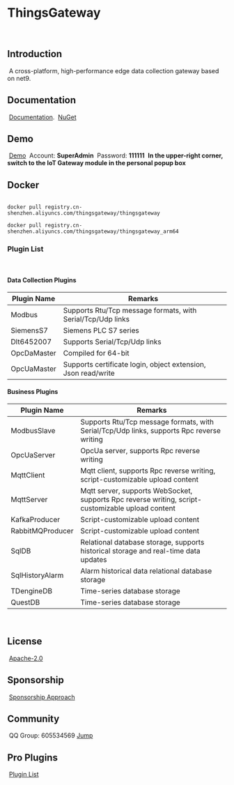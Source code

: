 # ThingsGateway

﻿

## Introduction

﻿
A cross-platform, high-performance edge data collection gateway based on net9.
﻿

## Documentation

﻿
[Documentation](https://thingsgateway.cn/).
﻿
[NuGet](https://www.nuget.org/packages?q=Tags%3A%22ThingsGateway%22)
﻿


## Demo

﻿
[Demo](http://47.119.161.158:5000/)
﻿
Account: **SuperAdmin**
﻿
Password: **111111**
﻿
**In the upper-right corner, switch to the IoT Gateway module in the personal popup box**

## Docker

```shell

docker pull registry.cn-shenzhen.aliyuncs.com/thingsgateway/thingsgateway

docker pull registry.cn-shenzhen.aliyuncs.com/thingsgateway/thingsgateway_arm64
```



### Plugin List

﻿

#### Data Collection Plugins


| Plugin Name | Remarks                                                       |
| ----------- | ------------------------------------------------------------- |
| Modbus      | Supports Rtu/Tcp message formats, with Serial/Tcp/Udp links   |
| SiemensS7   | Siemens PLC S7 series                                         |
| Dlt6452007  | Supports Serial/Tcp/Udp links                                 |
| OpcDaMaster | Compiled for 64-bit                                           |
| OpcUaMaster | Supports certificate login, object extension, Json read/write |

#### Business Plugins


| Plugin Name      | Remarks                                                                                           |
| ---------------- | ------------------------------------------------------------------------------------------------- |
| ModbusSlave      | Supports Rtu/Tcp message formats, with Serial/Tcp/Udp links, supports Rpc reverse writing         |
| OpcUaServer      | OpcUa server, supports Rpc reverse writing                                                        |
| MqttClient       | Mqtt client, supports Rpc reverse writing, script-customizable upload content                     |
| MqttServer       | Mqtt server, supports WebSocket, supports Rpc reverse writing, script-customizable upload content |
| KafkaProducer    | Script-customizable upload content                                                                |
| RabbitMQProducer | Script-customizable upload content                                                                |
| SqlDB            | Relational database storage, supports historical storage and real-time data updates               |
| SqlHistoryAlarm      | Alarm historical data relational database storage                                                 |
| TDengineDB       | Time-series database storage                                                                      |
| QuestDB          | Time-series database storage                                                                      |

﻿

## License

﻿
[Apache-2.0](https://gitee.com/diego2098/ThingsGateway/blob/master/LICENSE)
﻿
﻿

## Sponsorship

﻿
[Sponsorship Approach](https://thingsgateway.cn/docs/1000)
﻿

## Community

﻿
QQ Group: 605534569 [Jump](http://qm.qq.com/cgi-bin/qm/qr?_wv=1027&k=NnBjPO-8kcNFzo_RzSbdICflb97u2O1i&authKey=V1MI3iJtpDMHc08myszP262kDykbx2Yev6ebE4Me0elTe0P0IFAmtU5l7Sy5w0jx&noverify=0&group_code=605534569)
﻿

## Pro Plugins

﻿
[Plugin List](https://thingsgateway.cn/docs/1001)
